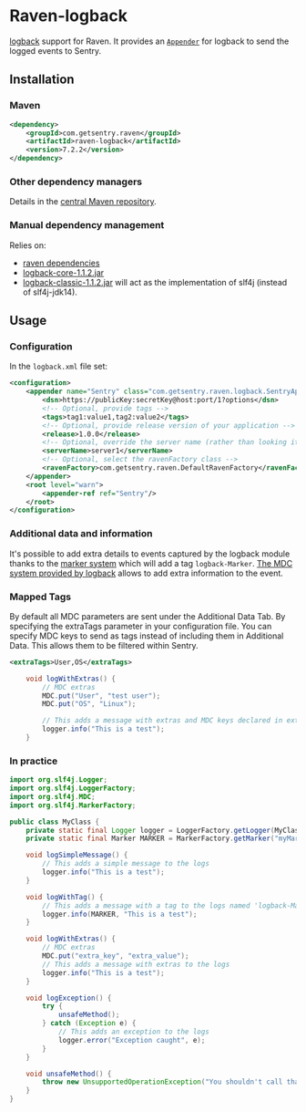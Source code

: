 # Raven-logback
[logback](http://logback.qos.ch/) support for Raven.
It provides an [`Appender`](http://logback.qos.ch/apidocs/ch/qos/logback/core/Appender.html)
for logback to send the logged events to Sentry.

## Installation

### Maven
```xml
<dependency>
    <groupId>com.getsentry.raven</groupId>
    <artifactId>raven-logback</artifactId>
    <version>7.2.2</version>
</dependency>
```

### Other dependency managers
Details in the [central Maven repository](https://search.maven.org/#artifactdetails%7Ccom.getsentry.raven%7Craven-logback%7C7.2.2%7Cjar).

### Manual dependency management
Relies on:

 - [raven dependencies](../raven)
 - [logback-core-1.1.2.jar](https://search.maven.org/#artifactdetails%7Cch.qos.logback%7Clogback-core%7C1.1.2%7Cjar)
 - [logback-classic-1.1.2.jar](https://search.maven.org/#artifactdetails%7Cch.qos.logback%7Clogback-classic%7C1.1.2%7Cjar)
 will act as the implementation of slf4j (instead of slf4j-jdk14).

## Usage
### Configuration
In the `logback.xml` file set:

```xml
<configuration>
    <appender name="Sentry" class="com.getsentry.raven.logback.SentryAppender">
        <dsn>https://publicKey:secretKey@host:port/1?options</dsn>
        <!-- Optional, provide tags -->
        <tags>tag1:value1,tag2:value2</tags>
        <!-- Optional, provide release version of your application -->
        <release>1.0.0</release>
        <!-- Optional, override the server name (rather than looking it up dynamically) -->
        <serverName>server1</serverName>
        <!-- Optional, select the ravenFactory class -->
        <ravenFactory>com.getsentry.raven.DefaultRavenFactory</ravenFactory>
    </appender>
    <root level="warn">
        <appender-ref ref="Sentry"/>
    </root>
</configuration>
```

### Additional data and information
It's possible to add extra details to events captured by the logback module
thanks to the [marker system](http://www.slf4j.org/faq.html#fatal) which will
add a tag `logback-Marker`.
[The MDC system provided by logback](http://logback.qos.ch/manual/mdc.html)
allows to add extra information to the event.

### Mapped Tags
By default all MDC parameters are sent under the Additional Data Tab. By specifying the extraTags parameter in your
configuration file. You can specify MDC keys to send as tags instead of including them in Additional Data.
This allows them to be filtered within Sentry.

```xml
<extraTags>User,OS</extraTags>
```
```java
    void logWithExtras() {
        // MDC extras
        MDC.put("User", "test user");
        MDC.put("OS", "Linux");

        // This adds a message with extras and MDC keys declared in extraTags as tags to Sentry
        logger.info("This is a test");
    }
```

### In practice
```java
import org.slf4j.Logger;
import org.slf4j.LoggerFactory;
import org.slf4j.MDC;
import org.slf4j.MarkerFactory;

public class MyClass {
    private static final Logger logger = LoggerFactory.getLogger(MyClass.class);
    private static final Marker MARKER = MarkerFactory.getMarker("myMarker");

    void logSimpleMessage() {
        // This adds a simple message to the logs
        logger.info("This is a test");
    }

    void logWithTag() {
        // This adds a message with a tag to the logs named 'logback-Marker'
        logger.info(MARKER, "This is a test");
    }

    void logWithExtras() {
        // MDC extras
        MDC.put("extra_key", "extra_value");
        // This adds a message with extras to the logs
        logger.info("This is a test");
    }

    void logException() {
        try {
            unsafeMethod();
        } catch (Exception e) {
            // This adds an exception to the logs
            logger.error("Exception caught", e);
        }
    }

    void unsafeMethod() {
        throw new UnsupportedOperationException("You shouldn't call that");
    }
}
```
